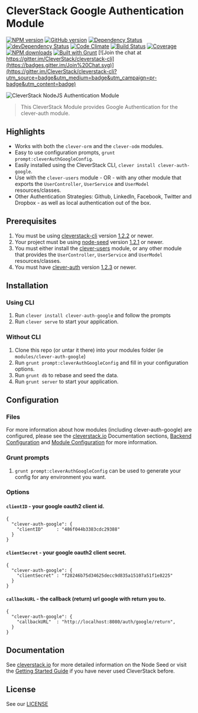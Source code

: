CleverStack Google Authentication Module
====================
[![NPM version](https://badge.fury.io/js/clever-auth-google.png)](http://badge.fury.io/js/clever-auth-google) [![GitHub version](https://badge.fury.io/gh/cleverstack%2Fclever-auth-google.png)](http://badge.fury.io/gh/cleverstack%2Fclever-auth-google) [![Dependency Status](https://david-dm.org/CleverStack/clever-auth-google.png)](https://david-dm.org/CleverStack/clever-auth-google) [![devDependency Status](https://david-dm.org/CleverStack/clever-auth-google/dev-status.png)](https://david-dm.org/CleverStack/clever-auth-google#info=devDependencies) [![Code Climate](https://codeclimate.com/github/CleverStack/clever-auth-google.png)](https://codeclimate.com/github/CleverStack/clever-auth-google) [![Build Status](https://secure.travis-ci.org/CleverStack/clever-auth-google.png?branch=master)](https://travis-ci.org/CleverStack/clever-auth-google) [![Coverage](https://codeclimate.com/github/CleverStack/clever-auth-google/coverage.png)](https://codeclimate.com/github/CleverStack/clever-auth-google) [![NPM downloads](http://img.shields.io/npm/dm/clever-auth-google.png)](https://www.npmjs.org/package/clever-auth-google) [![Built with Grunt](https://cdn.gruntjs.com/builtwith.png)](http://gruntjs.com/)  [![Join the chat at https://gitter.im/CleverStack/cleverstack-cli](https://badges.gitter.im/Join%20Chat.svg)](https://gitter.im/CleverStack/cleverstack-cli?utm_source=badge&utm_medium=badge&utm_campaign=pr-badge&utm_content=badge)

![CleverStack NodeJS Authentication Module](http://cleverstack.github.io/assets/img/logos/node-seed-logo-clean.png "CleverStack NodeJS Authentication Module")
<blockquote>
This CleverStack Module provides Google Authentication for the clever-auth module.
</blockquote>

## Highlights
* Works with both the `clever-orm` and the `clever-odm` modules.
* Easy to use configuration prompts, `grunt prompt:cleverAuthGoogleConfig`.
* Easily installed using the CleverStack CLI, `clever install clever-auth-google`.
* Use with the `clever-users` module - OR - with any other module that exports the `UserController`, `UserService` and `UserModel` resources/classes.
* Other Authentication Strategies: Github, LinkedIn, Facebook, Twitter and Dropbox - as well as local authentication out of the box.


## Prerequisites
  1. You must be using [cleverstack-cli](https://github.com/CleverStack/cleverstack-cli) version [1.2.2](https://github.com/CleverStack/cleverstack-cli/releases/tag/1.2.2) or newer.
  2. Your project must be using [node-seed](https://github.com/CleverStack/node-seed) version [1.2.1](https://github.com/CleverStack/node-seed/releases/tag/1.2.1) or newer.
  3. You must either install the [clever-users](https://github.com/CleverStack/clever-users) module, or any other module that provides the `UserController`, `UserService` and `UserModel` resources/classes.
  4. You must have [clever-auth](https://github.com/CleverStack/clever-auth) version [1.2.3](https://github.com/CleverStack/clever-auth/releases/tag/1.2.3) or newer.


## Installation

### Using CLI
1. Run `clever install clever-auth-google` and follow the prompts
2. Run `clever serve` to start your application.

### Without CLI
1. Clone this repo (or untar it there) into your modules folder (ie `modules/clever-auth-google`)
3. Run `grunt prompt:cleverAuthGoogleConfig` and fill in your configuration options.
5. Run `grunt db` to rebase and seed the data.
6. Run `grunt server` to start your application.



## Configuration

### Files
For more information about how modules (including clever-auth-google) are configured, please see the [cleverstack.io](http://cleverstack.io/documentation/backend) Documentation sections, [Backend Configuration](http://localhost:9001/documentation/backend/#configuration) and [Module Configuration](http://localhost:9001/documentation/backend/modules/#configuration) for more information.

### Grunt prompts
1. `grunt prompt:cleverAuthGoogleConfig` can be used to generate your config for any environment you want.

### Options

#### `clientID` - your google oauth2 client id.
```
{
  "clever-auth-google": {
    "clientID"     : "486f044b3383cdc29388"
  }
}
```

#### `clientSecret` - your google oauth2 client secret.
```
{
  "clever-auth-google": {
    "clientSecret" : "f28246b75d34625decc9d835a15107a51f1e8225"
  }
}
```

#### `callbackURL` - the callback (return) url google with return you to.
```
{
  "clever-auth-google": {
    "callbackURL"  : "http://localhost:8080/auth/google/return",
  }
}
```

## Documentation

See [cleverstack.io](http://cleverstack.io/documentation/#backend) for more detailed information on the Node Seed or visit the [Getting Started Guide](http://cleverstack.io/getting-started/) if you have never used CleverStack before.

## License

See our [LICENSE](https://github.com/CleverStack/clever-auth-google/blob/master/LICENSE)
